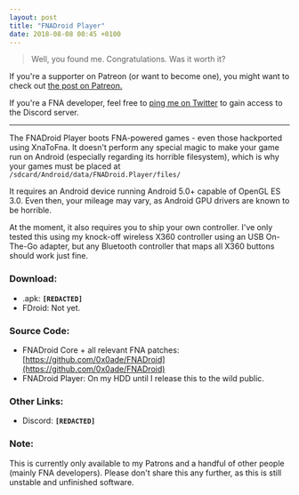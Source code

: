 ```yaml
---
layout: post
title: "FNADroid Player"
date: 2018-08-08 00:45 +0100
---
```


> Well, you found me. Congratulations. Was it worth it?

If you're a supporter on Patreon (or want to become one), you might want to check out [the post on Patreon.](https://www.patreon.com/posts/20619709)

If you're a FNA developer, feel free to [ping me on Twitter](https://twitter.com/0x0ade) to gain access to the Discord server.

----

The FNADroid Player boots FNA-powered games - even those hackported using XnaToFna.
It doesn't perform any special magic to make your game run on Android (especially regarding its horrible filesystem), which is why your games must be placed at `/sdcard/Android/data/FNADroid.Player/files/`

It requires an Android device running Android 5.0+ capable of OpenGL ES 3.0. Even then, your mileage may vary, as Android GPU drivers are known to be horrible.

At the moment, it also requires you to ship your own controller. I've only tested this using my knock-off wireless X360 controller using an USB On-The-Go adapter, but any Bluetooth controller that maps all X360 buttons should work just fine.

### Download:
- .apk: **`[REDACTED]`**
- FDroid: Not yet.

### Source Code:
- FNADroid Core + all relevant FNA patches: [https://github.com/0x0ade/FNADroid](https://github.com/0x0ade/FNADroid)
- FNADroid Player: On my HDD until I release this to the wild public.

### Other Links:
- Discord: **`[REDACTED]`**

### Note:
This is currently only available to my Patrons and a handful of other people (mainly FNA developers). Please don't share this any further, as this is still unstable and unfinished software.
